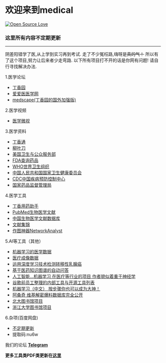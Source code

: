 # 欢迎来到medical
[![Open Source Love](https://badges.frapsoft.com/os/v3/open-source-150x25.png?v=103)](https://github.com/ellerbrock/open-source-badges/)
### 这里所有内容不定期更新
------------
阴差阳错学了医,从上学到实习再到考试.
走了不少冤枉路,嗨呀是~~真的气！~~
所以有了这个项目,努力让后来者少走弯路.
以下所有项目打不开的话是你网有问题!
请自行寻找解决办法.

1.医学论坛
  - [丁香园](http://www.dxy.cn/ "丁香园")
  - [爱爱医医学网](https://www.iiyi.com/ "爱爱医医学网")
  - [medscape(丁香园的国外加强版)](https://www.medscape.com/ "丁香园的国外加强版")

2.医学视频
  - [医学微视](http://www.mvyxws.com/ "医学微视")

3.医学资料
  - [丁香通](https://www.biomart.cn/ "丁香通")
  - [柳叶刀](https://www.thelancet.com/ "柳叶刀")
  - [美国卫生与公众服务部](https://www.hhs.gov/)
  - [FDA查询药品](https://www.fda.gov/ "FDA查询药品")
  - [WHO世界卫生组织](https://www.who.int/ "WHO世界卫生组织")
  - [中国人民共和国国家卫生健康委员会](http://www.nhc.gov.cn/ "中国人民共和国国家卫生健康委员会")
  - [CDC中国疾病预防控制中心](http://chinacdc.cn "CDC中国疾病预防控制中心")
  - [国家药品监督管理局](http://www.nmpa.gov.cn "国家药品监督管理局")

4.医学工具
  - [丁香用药助手](http://drugs.dxy.cn/ "丁香用药助手")
  - [PubMed生物医学文献](https://www.ncbi.nlm.nih.gov/m/pubmed/ "PubMed生物医学文献")
  - [中国生物医学文献数据库](http://www.sinomed.ac.cn/ "中国生物医学文献数据库")
  - [文献集锦](https://en.m.wikipedia.org/wiki/List_of_academic_databases_and_search_engines "文献集锦")
  - [作图神器NetworkAnalyst](https://www.networkanalyst.ca/ "作图神器NetworkAnalyst")

5.AI等工具（其他）
  - [机器学习的医学数据](https://github.com/beamandrew/medical-data/blob/master/README.md "机器学习的医学数据")
  - [医疗成像数据](https://github.com/sfikas/medical-imaging-datasets "医疗成像数据")
  - [运用深度学习技术检测转移性乳腺癌](https://mp.weixin.qq.com/s/wP9YLqsPmZxs2-qur0bGaQ "运用深度学习技术检测转移性乳腺癌")
  - [基于医药知识图谱的自动问答](https://github.com/liuhuanyong/QASystemOnMedicalKG "基于医药知识图谱的自动问答")
  - [人工智能…机器学习 在医疗等行业的项目 作者貌似着重于神经学](https://github.com/TarrySingh/Artificial-Intelligence-Deep-Learning-Machine-Learning-Tutorials "人工智能…机器学习 在医疗等行业的项目 作者貌似着重于神经学")
  - [谷歌前员工整理的内部工具与开源工具列表](https://github.com/jhuangtw-dev/xg2xg "谷歌前员工整理的内部工具与开源工具列表")
  - [机器学习（中文） 按步骤你也可以成为大神！](https://github.com/apachecn/AiLearning "机器学习（中文） 按步骤你也可以成为大神！")
  - [阿桑奇 维基解密爆料数据库完全公开](https://file.wikileaks.org/file/ "阿桑奇 维基解密爆料数据库完全公开")
  - [北大图书馆项目](https://lib-pku.github.io/ "北大图书馆项目")
  - [浙江大学图书馆项目](https://qsctech.github.io/zju-icicles/ "浙江大学图书馆项目")
  
  6.杂项(百度网盘)
  - [不定期更新](https://pan.baidu.com/s/1ubs-D5UqHT9oBzF2UhWOVw/"百度网盘")
  -  提取码:nu6w

我们的论坛
**[Telegram](https://t.me/medical_china "Telegram")**

**更多工具类PDF类更新在[这里](https://t.me/medical_china_1 "这里")**
